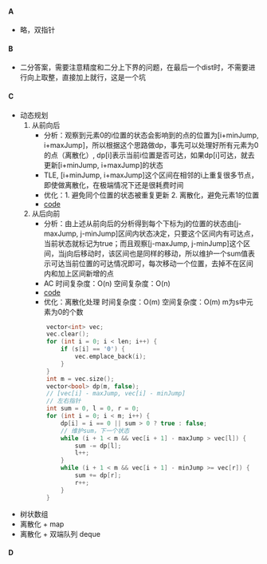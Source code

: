 #### A
* 略，双指针
#### B
* 二分答案，需要注意精度和二分上下界的问题，在最后一个dist时，不需要进行向上取整，直接加上就行，这是一个坑
#### C
* 动态规划
    1. 从前向后
        * 分析：观察到元素0的i位置的状态会影响到的点的位置为[i+minJump, i+maxJump]，所以根据这个思路做dp，事先可以处理好所有元素为0的点（离散化）, dp[i]表示当前i位置是否可达，如果dp[i]可达，就去更新[i+minJump, i+maxJump]的状态
        * TLE, [i+minJump, i+maxJump]这个区间在相邻的i上重复很多节点，即使做离散化，在极端情况下还是很耗费时间
        * 优化：1. 避免同个位置的状态被重复更新 2. 离散化，避免元素1的位置  
        * [code](https://leetcode-cn.com/submissions/detail/180012077/)
    2. 从后向前
        * 分析：由上述从前向后的分析得到每个下标为j的位置的状态由[j-maxJump, j-minJump]区间内状态决定，只要这个区间内有可达点，当前状态就标记为true；而且观察[j-maxJump, j-minJump]这个区间，当j向后移动时，该区间也是同样的移动，所以维护一个sum值表示可达当前位置的可达情况即可，每次移动一个位置，去掉不在区间内和加上区间新增的点
        * AC 时间复杂度：O(n) 空间复杂度：O(n)
        * [code](https://leetcode-cn.com/submissions/detail/180035841/)
        * 优化：离散化处理 时间复杂度：O(m) 空间复杂度：O(m) m为s中元素为0的个数
        ```c++
			vector<int> vec;
			vec.clear();
			for (int i = 0; i < len; i++) {
				if (s[i] == '0') {
					vec.emplace_back(i);
				}
			}
			int m = vec.size();
			vector<bool> dp(m, false);
			// [vec[i] - maxJump, vec[i] - minJump]
			// 左右指针
			int sum = 0, l = 0, r = 0;
			for (int i = 0; i < m; i++) {
				dp[i] = i == 0 || sum > 0 ? true : false;
				// 维护sum，下一个状态
				while (i + 1 < m && vec[i + 1] - maxJump > vec[l]) {
					sum -= dp[l];
					l++;
				}
				while (i + 1 < m && vec[i + 1] - minJump >= vec[r]) {
					sum += dp[r];
					r++;
				}
			} 
        ```
* 树状数组
* 离散化 + map
* 离散化 + 双端队列 deque
#### D
